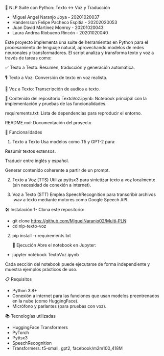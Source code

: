 🧠 NLP Suite con Python: Texto ↔ Voz y Traducción
- Miguel Angel Naranjo Joya - 20201020037
- Handersson Felipe Pacheco Espitia - 20202020053
- Juan David Martínez Monroy - 20201020043
- Laura Andrea Riobueno Rincón - 20201020040

Este proyecto implementa una suite de herramientas en Python para el procesamiento de lenguaje natural, aprovechando modelos de redes neuronales y transformadores. El script analiza y transforma texto y voz a través de tareas como:

✅ Texto a Texto: Resumen, traducción y generación automática.

🎙 Texto a Voz: Conversión de texto en voz realista.

📝 Voz a Texto: Transcripción de audios a texto.

📂 Contenido del repositorio
TextoVoz.ipynb: Notebook principal con la implementación y pruebas de las funcionalidades.

requirements.txt: Lista de dependencias para reproducir el entorno.

README.md: Documentación del proyecto.

🚀 Funcionalidades
1. Texto a Texto
Usa modelos como T5 y GPT-2 para:

Resumir textos extensos.

Traducir entre inglés y español.

Generar contenido coherente a partir de un prompt.

2. Texto a Voz (TTS)
Utiliza pyttsx3 para sintetizar texto a voz localmente (sin necesidad de conexión a internet).

3. Voz a Texto (STT)
Emplea SpeechRecognition para transcribir archivos .wav a texto mediante motores como Google Speech API.

🛠 Instalación
1- Clona este repositorio:
- git clone https://github.com/MiguelNaranjo02/Multi-PLN
- cd nlp-texto-voz
  
2. pip install -r requirements.txt

   🧪 Ejecución
Abre el notebook en Jupyter:

- jupyter notebook TextoVoz.ipynb

Cada sección del notebook puede ejecutarse de forma independiente y muestra ejemplos prácticos de uso.

📋 Requisitos
- Python 3.8+
- Conexión a internet para las funciones que usan modelos preentrenados en la nube (como HuggingFace).
- Micrófono y parlantes (para pruebas con voz).

📚 Tecnologías utilizadas
- HuggingFace Transformers
- PyTorch
- Pyttsx3
- SpeechRecognition
- Transformers: t5-small, gpt2, facebook/m2m100_418M
